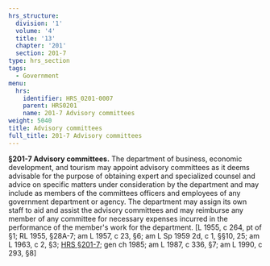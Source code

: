 ```yaml
---
hrs_structure:
  division: '1'
  volume: '4'
  title: '13'
  chapter: '201'
  section: 201-7
type: hrs_section
tags:
  - Government
menu:
  hrs:
    identifier: HRS_0201-0007
    parent: HRS0201
    name: 201-7 Advisory committees
weight: 5040
title: Advisory committees
full_title: 201-7 Advisory committees
---
```

**§201-7 Advisory committees.** The department of business, economic development, and tourism may appoint advisory committees as it deems advisable for the purpose of obtaining expert and specialized counsel and advice on specific matters under consideration by the department and may include as members of the committees officers and employees of any government department or agency. The department may assign its own staff to aid and assist the advisory committees and may reimburse any member of any committee for necessary expenses incurred in the performance of the member's work for the department. [L 1955, c 264, pt of §1; RL 1955, §28A-7; am L 1957, c 23, §6; am L Sp 1959 2d, c 1, §§10, 25; am L 1963, c 2, §3; [HRS §201-7](/title-13/chapter-201/section-201-7/); gen ch 1985; am L 1987, c 336, §7; am L 1990, c 293, §8]